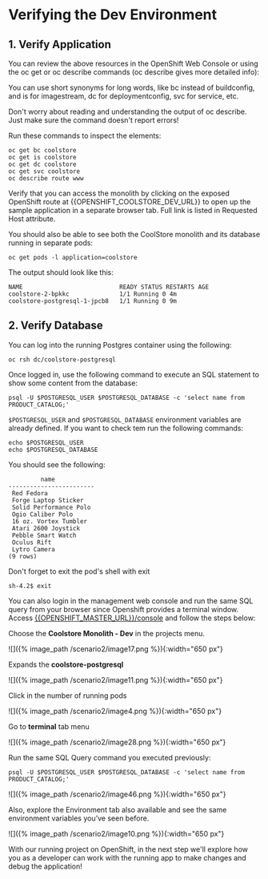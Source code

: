 # Verifying the Dev Environment

## 1. Verify Application

You can review the above resources in the OpenShift Web Console or using the oc get or oc describe commands \(oc describe gives more detailed info\):

You can use short synonyms for long words, like bc instead of buildconfig, and is for imagestream, dc for deploymentconfig, svc for service, etc.

Don't worry about reading and understanding the output of oc describe. Just make sure the command doesn't report errors!

Run these commands to inspect the elements:

~~~shell
oc get bc coolstore
oc get is coolstore
oc get dc coolstore
oc get svc coolstore
oc describe route www
~~~

Verify that you can access the monolith by clicking on the exposed OpenShift route at {{OPENSHIFT_COOLSTORE_DEV_URL}} to open up the sample application in a separate browser tab. Full link is listed in Requested Host attribute.

You should also be able to see both the CoolStore monolith and its database running in separate pods:

~~~shell
oc get pods -l application=coolstore
~~~

The output should look like this:

~~~shell
NAME                           READY STATUS RESTARTS AGE
coolstore-2-bpkkc              1/1 Running 0 4m
coolstore-postgresql-1-jpcb8   1/1 Running 0 9m
~~~

## 2. Verify Database

You can log into the running Postgres container using the following:

~~~shell
oc rsh dc/coolstore-postgresql
~~~

Once logged in, use the following command to execute an SQL statement to show some content from the database:

~~~shell
psql -U $POSTGRESQL_USER $POSTGRESQL_DATABASE -c 'select name from PRODUCT_CATALOG;'
~~~

`$POSTGRESQL_USER` and `$POSTGRESQL_DATABASE` environment variables are already defined. If you want to check tem run the following commands:

~~~text
echo $POSTGRESQL_USER
echo $POSTGRESQL_DATABASE
~~~

You should see the following:

~~~shell
         name
------------------------
 Red Fedora
 Forge Laptop Sticker
 Solid Performance Polo
 Ogio Caliber Polo
 16 oz. Vortex Tumbler
 Atari 2600 Joystick
 Pebble Smart Watch
 Oculus Rift
 Lytro Camera
(9 rows)
~~~

Don't forget to exit the pod's shell with exit

~~~shell
sh-4.2$ exit
~~~

You can also login in the management web console and run the same SQL query from your browser since Openshift provides a terminal window. Access [{{OPENSHIFT_MASTER_URL}}/console](about:blank) and follow the steps below:

Choose the **Coolstore Monolith - Dev** in the projects menu.

![]({% image_path /scenario2/image17.png %}){:width="650 px"}

Expands the **coolstore-postgresql**

![]({% image_path /scenario2/image11.png %}){:width="650 px"}

Click in the number of running pods

![]({% image_path /scenario2/image4.png %}){:width="650 px"}

Go to **terminal** tab menu

![]({% image_path /scenario2/image28.png %}){:width="650 px"}

Run the same SQL Query command you executed previously:

~~~shell
psql -U $POSTGRESQL_USER $POSTGRESQL_DATABASE -c 'select name from PRODUCT_CATALOG;'
~~~

![]({% image_path /scenario2/image46.png %}){:width="650 px"}

Also, explore the Environment tab also available and see the same environment variables you’ve seen before.

![]({% image_path /scenario2/image10.png %}){:width="650 px"}

With our running project on OpenShift, in the next step we'll explore how you as a developer can work with the running app to make changes and debug the application!  


